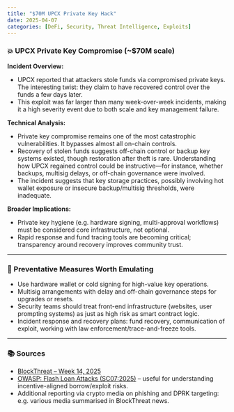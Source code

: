 ```yaml
---
title: "$70M UPCX Private Key Hack"
date: 2025-04-07
categories: [DeFi, Security, Threat Intelligence, Exploits]
---
```



### 💥 UPCX Private Key Compromise (~$70M scale)

**Incident Overview:**
- UPCX reported that attackers stole funds via compromised private keys. The interesting twist: they claim to have recovered control over the funds a few days later. 
- This exploit was far larger than many week-over-week incidents, making it a high severity event due to both scale and key management failure.

**Technical Analysis:**
- Private key compromise remains one of the most catastrophic vulnerabilities. It bypasses almost all on-chain controls.
- Recovery of stolen funds suggests off-chain control or backup key systems existed, though restoration after theft is rare. Understanding how UPCX regained control could be instructive—for instance, whether backups, multisig delays, or off-chain governance were involved.
- The incident suggests that key storage practices, possibly involving hot wallet exposure or insecure backup/multisig thresholds, were inadequate.

**Broader Implications:**
- Private key hygiene (e.g. hardware signing, multi-approval workflows) must be considered core infrastructure, not optional.
- Rapid response and fund tracing tools are becoming critical; transparency around recovery improves community trust.

---

### 🔧 Preventative Measures Worth Emulating

- Use hardware wallet or cold signing for high-value key operations.
- Multisig arrangements with delay and off-chain governance steps for upgrades or resets.
- Security teams should treat front-end infrastructure (websites, user prompting systems) as just as high risk as smart contract logic.
- Incident response and recovery plans: fund recovery, communication of exploit, working with law enforcement/trace-and-freeze tools.

---

### 📚 Sources

- [BlockThreat – Week 14, 2025](https://newsletter.blockthreat.io/p/blockthreat-week-14-2025)
- [OWASP: Flash Loan Attacks (SC07:2025)](https://scs.owasp.org/sctop10/SC07-FlashLoanAttacks/) – useful for understanding incentive-aligned borrow/exploit risks. 
- Additional reporting via crypto media on phishing and DPRK targeting: e.g. various media summarised in BlockThreat news.